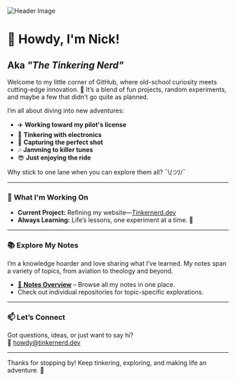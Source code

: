 ![Header Image](https://media.tinkernerd.dev/banner.png)

# 👋 Howdy, I'm Nick!  
## Aka *"The Tinkering Nerd"*  

Welcome to my little corner of GitHub, where old-school curiosity meets cutting-edge innovation. 🚀 It’s a blend of fun projects, random experiments, and maybe a few that didn’t go quite as planned.  

I’m all about diving into new adventures:  
- ✈️ **Working toward my pilot's license**  
- 🔌 **Tinkering with electronics**  
- 📸 **Capturing the perfect shot**  
- 🎶 **Jamming to killer tunes**  
- 😎 **Just enjoying the ride**  

Why stick to one lane when you can explore them all? ¯\\_(ツ)_/¯  

---

### 🔭 **What I'm Working On**  
- **Current Project:** Refining my website—[Tinkernerd.dev](https://github.com/tinkernerd.dev)  
- **Always Learning:** Life’s lessons, one experiment at a time. 🌱  

---

### 📚 **Explore My Notes**  
I’m a knowledge hoarder and love sharing what I’ve learned. My notes span a variety of topics, from aviation to theology and beyond.  
- [📂 **Notes Overview**](https://github.com/tinkernerd/notes-overview) – Browse all my notes in one place.  
- Check out individual repositories for topic-specific explorations.  

---

### 📫 **Let’s Connect**  
Got questions, ideas, or just want to say hi?  
📧 [howdy@tinkernerd.dev](mailto:howdy@tinkernerd.dev)  

---

Thanks for stopping by! Keep tinkering, exploring, and making life an adventure. 🌟  
